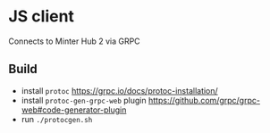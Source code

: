# JS client

Connects to Minter Hub 2 via GRPC

## Build

- install `protoc` https://grpc.io/docs/protoc-installation/
- install `protoc-gen-grpc-web` plugin https://github.com/grpc/grpc-web#code-generator-plugin
- run `./protocgen.sh`
